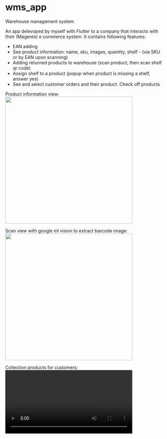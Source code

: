 # wms_app
Warehouse management system

An app delevoped by myself with Flutter to a company that interacts with their (Magento) e commerce system. It contains following features:

* EAN adding </br>
* See product information: name, sku, images, quantity, shelf - (via SKU or by EAN upon scanning) </br>
* Adding returned products to warehouse (scan product, then scan shelf qr code) </br>
* Assign shelf to a product (popup when product is missing a shelf, answer yes) </br>
* See and select customer orders and their product. Check off products </br>

Product information view: </br>
<img src="https://user-images.githubusercontent.com/42244983/193886228-8016ac6b-aa3c-4a9d-85e4-f608cd075f06.jpeg" width=400 class="center"/>

Scan view with google ml vision to extract barcode image: </br>
<img src="https://user-images.githubusercontent.com/42244983/193886265-cf7ee5d6-1485-4c59-bb8e-6fa25cfe7271.jpeg" width=400 class="center"/>

Collection products for customers: </br>
<video src="https://user-images.githubusercontent.com/42244983/193886284-7ca27235-d763-476e-a75d-06279b78c2a3.mp4" width=400 class="center"/>
